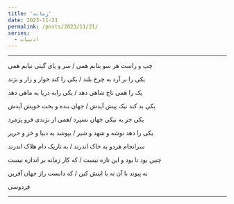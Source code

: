```yaml
---
title: 'زمانه'
date: 2023-11-21
permalink: /posts/2023/11/21/
series:
  - ادبیات
---
```


---

چپ و راست هر سو بتابم همی / سر و پای گیتی نیابم همی

یکی را بر آرد به چرخ بلند / یکی را کند خوار و زار و نژند

یک را همی تاج شاهی دهد / یکی رابه دریا به ماهی دهد

یکی بد کند نیک پیش آیدش / جهان بنده و بخت خویش آیدش

یکی جز به نیکی جهان نسپرد /همی از نژندی فرو پژمرد

یکی را دهد نوشه و شهد و شیر / بپوشد به دیبا و خز و حریر

سرانجام هردو به خاک اندرند / به تاریک دام هلاک اندرند

چنین بود تا بود و این تازه نیست / که کار زمانه بر اندازه نیست

نه پیوند با آن نه با اینش کین / که دانست راز جهان آفرین

فردوسی

---



